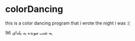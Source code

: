 # colorDancing
this is a color dancing program that i wrote the night i was :(    


یه شب مونده به یلدای 96
